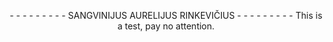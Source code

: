 <!DOCTYPE html>
<html>
  <p align="center">
    - - - - - - - - - SANGVINIJUS AURELIJUS RINKEVIČIUS - - - - - - - - - 
    This is a test, pay no attention.
  </p>
</html>
